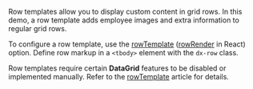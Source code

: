 Row templates allow you to display custom content in grid rows. In this demo, a row template adds employee images and extra information to regular grid rows.

To configure a row template, use the [rowTemplate](/Documentation/ApiReference/UI_Widgets/dxDataGrid/Configuration/#rowTemplate) ([rowRender](/Documentation/ApiReference/UI_Widgets/dxDataGrid/Configuration/#rowRender) in React) option. Define row markup in a `<tbody>` element with the `dx-row` class.

Row templates require certain **DataGrid** features to be disabled or implemented manually. Refer to the [rowTemplate](/Documentation/ApiReference/UI_Widgets/dxDataGrid/Configuration/#rowTemplate) article for details.
